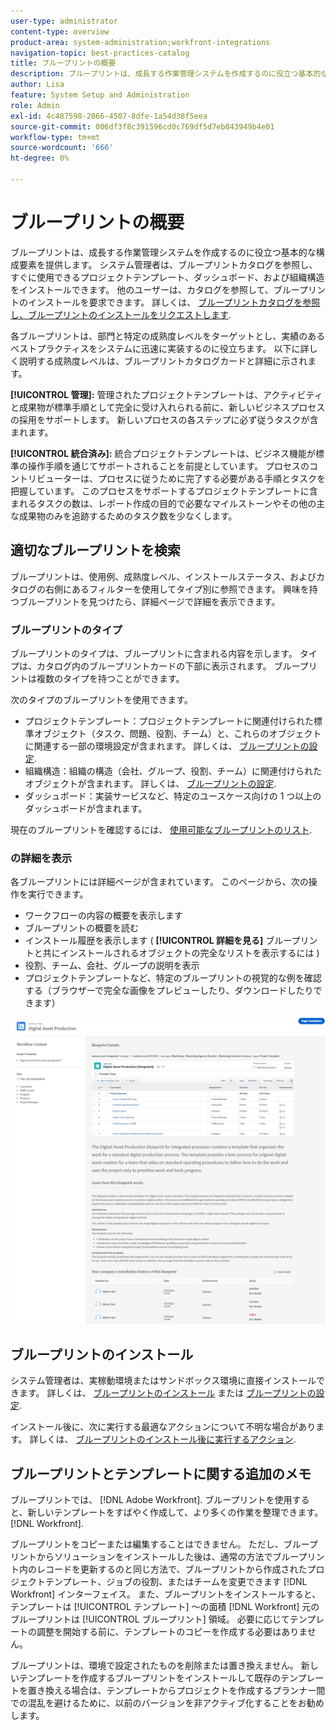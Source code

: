 ```yaml
---
user-type: administrator
content-type: overview
product-area: system-administration;workfront-integrations
navigation-topic: best-practices-catalog
title: ブループリントの概要
description: ブループリントは、成長する作業管理システムを作成するのに役立つ基本的な構成要素を提供します。
author: Lisa
feature: System Setup and Administration
role: Admin
exl-id: 4c487598-2066-4507-8dfe-1a54d38f5eea
source-git-commit: 006df3f8c391596cd0c769df5d7eb843949b4e01
workflow-type: tm+mt
source-wordcount: '666'
ht-degree: 0%

---
```


# ブループリントの概要

ブループリントは、成長する作業管理システムを作成するのに役立つ基本的な構成要素を提供します。 システム管理者は、ブループリントカタログを参照し、すぐに使用できるプロジェクトテンプレート、ダッシュボード、および組織構造をインストールできます。 他のユーザーは、カタログを参照して、ブループリントのインストールを要求できます。 詳しくは、 [ブループリントカタログを参照し、ブループリントのインストールをリクエストします](../../administration-and-setup/blueprints/browse-catalog.md).

各ブループリントは、部門と特定の成熟度レベルをターゲットとし、実績のあるベストプラクティスをシステムに迅速に実装するのに役立ちます。 以下に詳しく説明する成熟度レベルは、ブループリントカタログカードと詳細に示されます。

**[!UICONTROL 管理]:** 管理されたプロジェクトテンプレートは、アクティビティと成果物が標準手順として完全に受け入れられる前に、新しいビジネスプロセスの採用をサポートします。 新しいプロセスの各ステップに必ず従うタスクが含まれます。

**[!UICONTROL 統合済み]:** 統合プロジェクトテンプレートは、ビジネス機能が標準の操作手順を通じてサポートされることを前提としています。 プロセスのコントリビューターは、プロセスに従うために完了する必要がある手順とタスクを把握しています。 このプロセスをサポートするプロジェクトテンプレートに含まれるタスクの数は、レポート作成の目的で必要なマイルストーンやその他の主な成果物のみを追跡するためのタスク数を少なくします。

## 適切なブループリントを検索

ブループリントは、使用例、成熟度レベル、インストールステータス、およびカタログの右側にあるフィルターを使用してタイプ別に参照できます。 興味を持つブループリントを見つけたら、詳細ページで詳細を表示できます。

### ブループリントのタイプ

ブループリントのタイプは、ブループリントに含まれる内容を示します。 タイプは、カタログ内のブループリントカードの下部に表示されます。 ブループリントは複数のタイプを持つことができます。

次のタイプのブループリントを使用できます。

* プロジェクトテンプレート：プロジェクトテンプレートに関連付けられた標準オブジェクト（タスク、問題、役割、チーム）と、これらのオブジェクトに関連する一部の環境設定が含まれます。 詳しくは、 [ブループリントの設定](../../administration-and-setup/blueprints/configure-template-package.md).
* 組織構造：組織の構造（会社、グループ、役割、チーム）に関連付けられたオブジェクトが含まれます。 詳しくは、 [ブループリントの設定](../../administration-and-setup/blueprints/configure-template-package.md).
* ダッシュボード：実装サービスなど、特定のユースケース向けの 1 つ以上のダッシュボードが含まれます。
<!--
* Request queues: Includes one or more projects configured as request queues.
* Custom forms: Includes custom forms attached to another object type, such as a project or portfolio.
* Setup features: Includes one or more elements that are configured in the Setup area of Workfront, such as layout templates.
-->

現在のブループリントを確認するには、 [使用可能なブループリントのリスト](/help/quicksilver/administration-and-setup/blueprints/list-of-available-blueprints.md).

###  の詳細を表示

各ブループリントには詳細ページが含まれています。 このページから、次の操作を実行できます。

* ワークフローの内容の概要を表示します
* ブループリントの概要を読む
* インストール履歴を表示します ( **[!UICONTROL 詳細を見る]** ブループリントと共にインストールされるオブジェクトの完全なリストを表示するには )
* 役割、チーム、会社、グループの説明を表示
* プロジェクトテンプレートなど、特定のブループリントの視覚的な例を確認する（ブラウザーで完全な画像をプレビューしたり、ダウンロードしたりできます）

![[!UICONTROL ブループリントの詳細] ページ](assets/blueprint-details-page-2022.png)

## ブループリントのインストール

システム管理者は、実稼動環境またはサンドボックス環境に直接インストールできます。 詳しくは、 [ブループリントのインストール](../../administration-and-setup/blueprints/blueprints-install.md) または [ブループリントの設定](../../administration-and-setup/blueprints/configure-template-package.md).

インストール後に、次に実行する最適なアクションについて不明な場合があります。 詳しくは、 [ブループリントのインストール後に実行するアクション](../../administration-and-setup/blueprints/best-next-actions-after-install.md).

## ブループリントとテンプレートに関する追加のメモ

ブループリントでは、 [!DNL Adobe Workfront]. ブループリントを使用すると、新しいテンプレートをすばやく作成して、より多くの作業を整理できます。 [!DNL Workfront].

ブループリントをコピーまたは編集することはできません。 ただし、ブループリントからソリューションをインストールした後は、通常の方法でブループリント内のレコードを更新するのと同じ方法で、ブループリントから作成されたプロジェクトテンプレート、ジョブの役割、またはチームを変更できます [!DNL Workfront] インターフェイス。 また、ブループリントをインストールすると、テンプレートは [!UICONTROL テンプレート] ～の面積 [!DNL Workfront] 元のブループリントは [!UICONTROL ブループリント] 領域。 必要に応じてテンプレートの調整を開始する前に、テンプレートのコピーを作成する必要はありません。

ブループリントは、環境で設定されたものを削除または置き換えません。 新しいテンプレートを作成するブループリントをインストールして既存のテンプレートを置き換える場合は、テンプレートからプロジェクトを作成するプランナー間での混乱を避けるために、以前のバージョンを非アクティブ化することをお勧めします。
